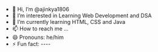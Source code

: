 - 👋 Hi, I’m @ajinkya1806
- 👀 I’m interested in Learning Web Development and DSA
- 🌱 I’m currently learning HTML, CSS and Java
- 📫 How to reach me ...
- 😄 Pronouns: he/him
- ⚡ Fun fact: ----

<!---
ajinkya1806/ajinkya1806 is a ✨ special ✨ repository because its `README.md` (this file) appears on your GitHub profile.
You can click the Preview link to take a look at your changes.
--->
